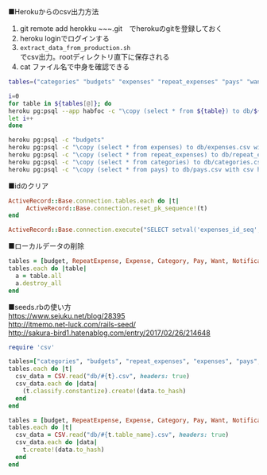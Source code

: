 ■Herokuからのcsv出力方法
1. git remote add herokku ~~~.git　でherokuのgitを登録しておく
2. heroku loginでログインする
3. `extract_data_from_production.sh`  
でcsv出力。rootディレクトリ直下に保存される
4. cat ファイル名で中身を確認できる

```bash
tables=("categories" "budgets" "expenses" "repeat_expenses" "pays" "wants" "notification_messages" "notifications" "deleted_records")

i=0
for table in ${tables[@]}; do
heroku pg:psql --app habfoc -c "\copy (select * from ${table}) to db/${table}.csv with csv header"
let i++
done

heroku pg:psql -c "budgets"
heroku pg:psql -c "\copy (select * from expenses) to db/expenses.csv with csv header"
heroku pg:psql -c "\copy (select * from repeat_expenses) to db/repeat_expenses.csv with csv header"
heroku pg:psql -c "\copy (select * from categories) to db/categories.csv with csv header"
heroku pg:psql -c "\copy (select * from pays) to db/pays.csv with csv header"
```

■idのクリア
```rb
ActiveRecord::Base.connection.tables.each do |t|
     ActiveRecord::Base.connection.reset_pk_sequence!(t)
end

ActiveRecord::Base.connection.execute("SELECT setval('expenses_id_seq', coalesce((SELECT MAX(id)+1 FROM expenses), 1), false)")
```

■ローカルデータの削除  
```rb
tables = [budget, RepeatExpense, Expense, Category, Pay, Want, Notification, NotificationMessage, DeletedRecord]
tables.each do |table|
  a = table.all
  a.destroy_all
end
```
■seeds.rbの使い方  
https://www.sejuku.net/blog/28395  
http://itmemo.net-luck.com/rails-seed/  
http://sakura-bird1.hatenablog.com/entry/2017/02/26/214648

```rb
require 'csv'

tables=["categories", "budgets", "repeat_expenses", "expenses", "pays", "wants", "notification_messages", "notifications", "deleted_records"]
tables.each do |t|
  csv_data = CSV.read("db/#{t}.csv", headers: true)
  csv_data.each do |data|
    (t.classify.constantize).create!(data.to_hash)
  end
end

tables = [budget, RepeatExpense, Expense, Category, Pay, Want, Notification, NotificationMessage, DeletedRecord]
tables.each do |t|
  csv_data = CSV.read("db/#{t.table_name}.csv", headers: true)
  csv_data.each do |data|
    t.create!(data.to_hash)
  end
end
```
